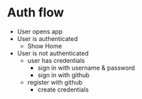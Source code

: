 # Auth flow

- User opens app
- User is authenticated
  - Show Home
- User is not authenticated
  - user has credentials
    - sign in with username & password
    - sign in with github
  - register with github
    - create credentials
